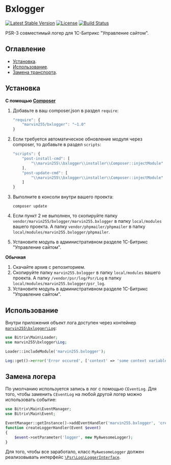 # Bxlogger

[![Latest Stable Version](https://poser.pugx.org/marvin255/bxlogger/v/stable.png)](https://packagist.org/packages/marvin255/bxlogger)
[![License](https://poser.pugx.org/marvin255/bxlogger/license.svg)](https://packagist.org/packages/marvin255/bxlogger)
[![Build Status](https://travis-ci.org/marvin255/bxlogger.svg?branch=master)](https://travis-ci.org/marvin255/bxlogger)

PSR-3 совместимый логер для 1С-Битрикс "Управление сайтом".



## Оглавление

* [Установка](#Установка).
* [Использование](#Использование).
* [Замена транспорта](#Замена-логера).


## Установка

**С помощью [Composer](https://getcomposer.org/doc/00-intro.md)**

1. Добавьте в ваш composer.json в раздел `require`:

    ```javascript
    "require": {
        "marvin255/bxlogger": "~1.0"
    }
    ```

2. Если требуется автоматическое обновление модуля через composer, то добавьте в раздел `scripts`:

    ```javascript
    "scripts": {
        "post-install-cmd": [
            "\\marvin255\\bxlogger\\installer\\Composer::injectModule"
        ],
        "post-update-cmd": [
            "\\marvin255\\bxlogger\\installer\\Composer::injectModule"
        ]
    }
    ```

3. Выполните в консоли внутри вашего проекта:

    ```
    composer update
    ```

4. Если пункт 2 не выполнен, то скопируйте папку `vendor/marvin255/bxlogger/marvin255.bxlogger` в папку `local/modules` вашего проекта. А папку `vendor/phpmailer/phpmailer` в папку `local/modules/marvin255.bxlogger/phpmailer`.

5. Установите модуль в административном разделе 1С-Битрикс "Управление сайтом".

**Обычная**

1. Скачайте архив с репозиторием.
2. Скопируйте папку `marvin255.bxlogger` в папку `local/modules` вашего проекта. А папку `/vendor/psr/log/Psr/Log` в папку `local/modules/marvin255.bxlogger/psr_log`.
3. Установите модуль в административном разделе 1С-Битрикс "Управление сайтом".



## Использование

Внутри приложения объект лога доступен через контейнер [`marvin255\bxlogger\Log`](https://github.com/marvin255/bxlogger/blob/master/marvin255.bxlogger/lib/Log.php):

```php
use Bitrix\Main\Loader;
use marvin255\bxlogger\Log;

Loader::includeModule('marvin255.bxlogger');

Log::get()->error('Error occured', ['context' => 'some context variable']);
```



## Замена логера

По умолчанию используется запись в лог с помощью `CEventLog`. Для того, чтобы заменить `CEventLog` на любой другой логер можно использовать событие:

```php
use Bitrix\Main\EventManager;
use Bitrix\Main\Event;

EventManager::getInstance()->addEventHandler('marvin255.bxlogger', 'createLogger', 'createLoggerHandler');
function createLoggerHandler(Event $event)
{
    $event->setParameter('logger', new MyAwesomeLogger);
}
```

Для того, чтобы все заработало, класс `MyAwesomeLogger` должен реализовывать интерфейс [`\Psr\Log\LoggerInterface`](https://github.com/php-fig/log/blob/master/Psr/Log/LoggerInterface.php).
